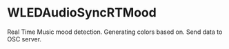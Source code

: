 # WLEDAudioSyncRTMood
Real Time Music mood detection.  Generating colors based on. Send data to OSC server.

